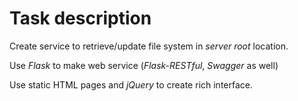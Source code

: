 # Task description

Create service to retrieve/update file system in *server root* location.

Use *Flask* to make web service (*Flask-RESTful*, *Swagger* as well)

Use static HTML pages and *jQuery* to create rich interface.
